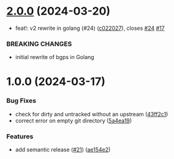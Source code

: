 # [2.0.0](https://github.com/mikesmithgh/bgps/compare/v1.0.0...v2.0.0) (2024-03-20)


* feat!: v2 rewrite in golang (#24) ([c022027](https://github.com/mikesmithgh/bgps/commit/c0220272255c3138ab3ef402c4d939075ada62e0)), closes [#24](https://github.com/mikesmithgh/bgps/issues/24) [#17](https://github.com/mikesmithgh/bgps/issues/17)


### BREAKING CHANGES

* initial rewrite of bgps in Golang

# 1.0.0 (2024-03-17)


### Bug Fixes

* check for dirty and untracked without an upstream ([43ff2c1](https://github.com/mikesmithgh/bgps/commit/43ff2c1eaa87b10dcfc8613f3fa14c5c2c13505a))
* correct error on empty git directory ([5a4ea19](https://github.com/mikesmithgh/bgps/commit/5a4ea19ffeba4b0abd3211e9e582ec3f9430b5b0))


### Features

* add semantic release ([#21](https://github.com/mikesmithgh/bgps/issues/21)) ([ae154e2](https://github.com/mikesmithgh/bgps/commit/ae154e2e2c84909a8e5954346c9c18b23391c0f3))
